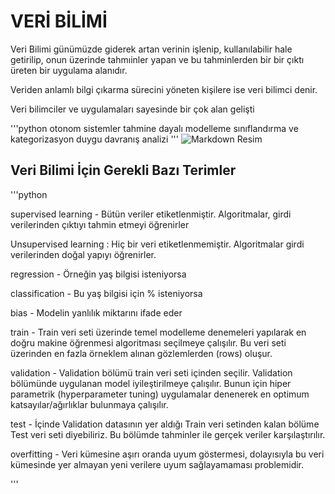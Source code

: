 # VERİ BİLİMİ 

 Veri Bilimi günümüzde giderek artan verinin işlenip, kullanılabilir hale getirilip, onun üzerinde tahmıinler yapan ve bu tahminlerden bir bir çıktı üreten bir uygulama alanıdır. 
 
 Veriden anlamlı bilgi çıkarma sürecini yöneten kişilere ise veri bilimci denir.
    
Veri bilimciler ve uygulamaları sayesinde bir çok alan gelişti 

'''python
    otonom sistemler
    tahmine dayalı modelleme 
    sınıflandırma ve kategorizasyon 
    duygu davranış analizi 
'''
![Markdown Resim](https://www.veribilimiokulu.com/wp-content/uploads/2020/03/1-2-e1585215346554.png)
    
## Veri Bilimi İçin Gerekli Bazı Terimler 

'''python

   supervised learning - Bütün veriler etiketlenmiştir. Algoritmalar, girdi verilerinden çıktıyı tahmin etmeyi öğrenirler
   
   Unsupervised learning : Hiç bir veri etiketlenmemiştir. Algoritmalar girdi verilerinden doğal yapıyı öğrenirler.
   
   regression - Örneğin yaş bilgisi isteniyorsa  
   
   classification - Bu yaş bilgisi için % isteniyorsa 
   
   bias - Modelin yanlılık miktarını ifade eder
   
   train - Train veri seti üzerinde temel modelleme denemeleri yapılarak en doğru makine öğrenmesi algoritması seçilmeye çalışılır. Bu veri seti üzerinden en fazla örneklem alınan gözlemlerden (rows) oluşur.
   
   validation  - Validation bölümü train veri seti içinden seçilir. Validation bölümünde uygulanan model iyileştirilmeye çalışılır. Bunun için hiper parametrik (hyperparameter tuning) uygulamalar denenerek en optimum katsayılar/ağırlıklar bulunmaya çalışılır.
   
   test - İçinde Validation datasının yer aldığı Train veri setinden kalan bölüme Test veri seti diyebiliriz. Bu bölümde tahminler ile gerçek veriler karşılaştırılır.
   
   overfitting - Veri kümesine aşırı oranda uyum göstermesi, dolayısıyla bu veri kümesinde yer almayan yeni verilere uyum sağlayamaması problemidir.
   
   

'''
    
    
    